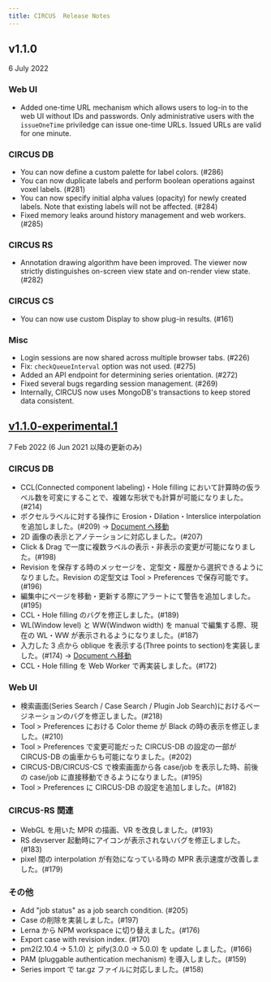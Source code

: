 ```yaml
---
title: CIRCUS  Release Notes
---
```


## v1.1.0

6 July 2022

### Web UI

- Added one-time URL mechanism which allows users to log-in to the web UI without IDs and passwords. Only administrative users with the `issueOneTime` priviledge can issue one-time URLs. Issued URLs are valid for one minute.

### CIRCUS DB

- You can now define a custom palette for label colors. (#286)
- You can now duplicate labels and perform boolean operations against voxel labels. (#281)
- You can now specify initial alpha values (opacity) for newly created labels. Note that existing labels will not be affected. (#284)
- Fixed memory leaks around history management and web workers. (#285)

### CIRCUS RS

- Annotation drawing algorithm have been improved. The viewer now strictly distinguishes on-screen view state and on-render view state. (#282)

### CIRCUS CS

- You can now use custom Display to show plug-in results. (#161)

### Misc

- Login sessions are now shared across multiple browser tabs. (#226)
- Fix: `checkQueueInterval` option was not used. (#275)
- Added an API endpoint for determining series orientation. (#272)
- Fixed several bugs regarding session management. (#269)
- Internally, CIRCUS now uses MongoDB's transactions to keep stored data consistent.

## [v1.1.0-experimental.1](https://hub.docker.com/layers/circuscad/circus/1.1.0-experimental.1/images/sha256-f34b1a30eb6c951851d8e356b6f16583a13f8201fe8a1fd91f75eaf341a7ddea?context=explore)

7 Feb 2022 (6 Jun 2021 以降の更新のみ)

### CIRCUS DB

- CCL(Connected component labeling)・Hole filling において計算時の仮ラベル数を可変にすることで、複雑な形状でも計算が可能になりました。(#214)
- ボクセルラベルに対する操作に Erosion・Dilation・Interslice interpolation を追加しました。(#209) -> [Document へ移動](../users/case-detail#mathematical-morphology)
- 2D 画像の表示とアノテーションに対応しました。(#207)
- Click & Drag で一度に複数ラベルの表示・非表示の変更が可能になりました。(#198)
- Revision を保存する時のメッセージを、定型文・履歴から選択できるようになりました。Revision の定型文は Tool > Preferences で保存可能です。(#196)
- 編集中にページを移動・更新する際にアラートにて警告を追加しました。(#195)
- CCL・Hole filling のバグを修正しました。(#189)
- WL(Window level) と WW(Windwon width) を manual で編集する際、現在の WL・WW が表示されるようになりました。(#187)
- 入力した 3 点から oblique を表示する(Three points to section)を実装しました。(#174) -> [Document へ移動](../users/case-detail#oblique-断面の自動生成)
- CCL・Hole filling を Web Worker で再実装しました。(#172)

### Web UI

- 検索画面(Series Search / Case Search / Plugin Job Search)におけるページネーションのバグを修正しました。(#218)
- Tool > Preferences における Color theme が Black の時の表示を修正しました。(#210)
- Tool > Preferences で変更可能だった CIRCUS-DB の設定の一部が CIRCUS-DB の歯車からも可能になりました。(#202)
- CIRCUS-DB/CIRCUS-CS で検索画面から各 case/job を表示した時、前後の case/job に直接移動できるようになりました。(#195)
- Tool > Preferences に CIRCUS-DB の設定を追加しました。(#182)

### CIRCUS-RS 関連

- WebGL を用いた MPR の描画、VR を改良しました。(#193)
- RS devserver 起動時にアイコンが表示されないバグを修正しました。(#183)
- pixel 間の interpolation が有効になっている時の MPR 表示速度が改善しました。(#179)

### その他

- Add "job status" as a job search condition. (#205)
- Case の削除を実装しました。(#197)
- Lerna から NPM workspace に切り替えました。(#176)
- Export case with revision index. (#170)
- pm2(2.10.4 → 5.1.0) と pify(3.0.0 → 5.0.0) を update しました。(#166)
- PAM (pluggable authentication mechanism) を導入しました。(#159)
- Series import で tar.gz ファイルに対応しました。(#158)
